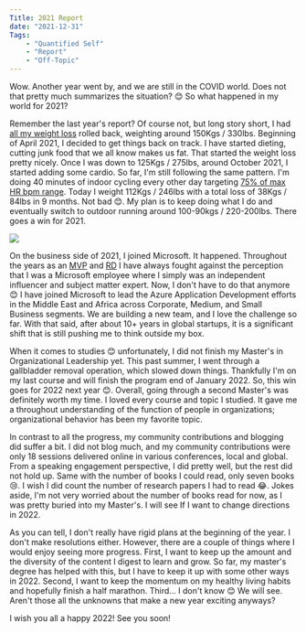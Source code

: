 ```yaml
---
Title: 2021 Report
date: "2021-12-31" 
Tags: 
    - "Quantified Self"
    - "Report"
    - "Off-Topic"
---
```


Wow. Another year went by, and we are still in the COVID world. Does not that pretty much summarizes the situation? 😊 So what happened in my world for 2021? 

Remember the last year's report? Of course not, but long story short, I had [all my weight loss](/2019/one-year-of-healthy-living/) rolled back, weighting around 150Kgs / 330lbs. Beginning of April 2021, I decided to get things back on track. I have started dieting, cutting junk food that we all know makes us fat. That started the weight loss pretty nicely. Once I was down to 125Kgs / 275lbs, around October 2021, I started adding some cardio. So far, I'm still following the same pattern. I'm doing 40 minutes of indoor cycling every other day targeting [75% of max HR bpm range](https://www.polar.com/blog/running-heart-rate-zones-basics/). Today I weight 112Kgs / 246lbs with a total loss of 38Kgs / 84lbs in 9 months. Not bad 😊. My plan is to keep doing what I do and eventually switch to outdoor running around 100-90kgs / 220-200lbs. There goes a win for 2021. 

![](/media/2021/2021-12-31-13-48.png)

On the business side of 2021, I joined Microsoft. It happened. Throughout the years as an [MVP](https://mvp.microsoft.com/en-us/PublicProfile/4015692?fullName=Daron%20Yondem) and [RD](https://rd.microsoft.com/en-us/) I have always fought against the perception that I was a Microsoft employee where I simply was an independent influencer and subject matter expert. Now, I don't have to do that anymore 😊 I have joined Microsoft to lead the Azure Application Development efforts in the Middle East and Africa across Corporate, Medium, and Small Business segments. We are building a new team, and I love the challenge so far. With that said, after about 10+ years in global startups, it is a significant shift that is still pushing me to think outside my box. 

When it comes to studies 😊 unfortunately, I did not finish my Master's in Organizational Leadership yet. This past summer, I went through a gallbladder removal operation, which slowed down things. Thankfully I'm on my last course and will finish the program end of January 2022. So, this win goes for 2022 next year 😊. Overall, going through a second Master's was definitely worth my time. I loved every course and topic I studied. It gave me a throughout understanding of the function of people in organizations; organizational behavior has been my favorite topic.

In contrast to all the progress, my community contributions and blogging did suffer a bit. I did not blog much, and my community contributions were only 18 sessions delivered online in various conferences, local and global. From a speaking engagement perspective, I did pretty well, but the rest did not hold up. Same with the number of books I could read, only seven books 😢. I wish I did count the number of research papers I had to read 😂. Jokes aside, I'm not very worried about the number of books read for now, as I was pretty buried into my Master's. I will see If I want to change directions in 2022.  

As you can tell, I don't really have rigid plans at the beginning of the year. I don't make resolutions either. However, there are a couple of things where I would enjoy seeing more progress. First, I want to keep up the amount and the diversity of the content I digest to learn and grow. So far, my master's degree has helped with this, but I have to keep it up with some other ways in 2022. Second, I want to keep the momentum on my healthy living habits and hopefully finish a half marathon. Third... I don't know 😊 We will see. Aren't those all the unknowns that make a new year exciting anyways?

I wish you all a happy 2022! See you soon!